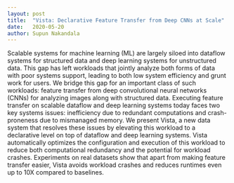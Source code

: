 ```yaml
---
layout: post
title:  "Vista: Declarative Feature Transfer from Deep CNNs at Scale"
date:   2020-05-20
author: Supun Nakandala
---
```


Scalable systems for machine learning (ML) are largely siloed into dataflow systems for structured data and deep learning systems for unstructured data. This gap has left workloads that jointly analyze both forms of data with poor systems support, leading to both low system efficiency and grunt work for users. We bridge this gap for an important class of such workloads: feature transfer from deep convolutional neural networks (CNNs) for analyzing images along with structured data. Executing feature transfer on scalable dataflow and deep learning systems today faces two key systems issues: inefficiency due to redundant computations and crash-proneness due to mismanaged memory. We present Vista, a new data system that resolves these issues by elevating this workload to a declarative level on top of dataflow and deep learning systems. Vista automatically optimizes the configuration and execution of this workload to reduce both computational redundancy and the potential for workload crashes. Experiments on real datasets show that apart from making feature transfer easier, Vista avoids workload crashes and reduces runtimes even up to 10X compared to baselines.
